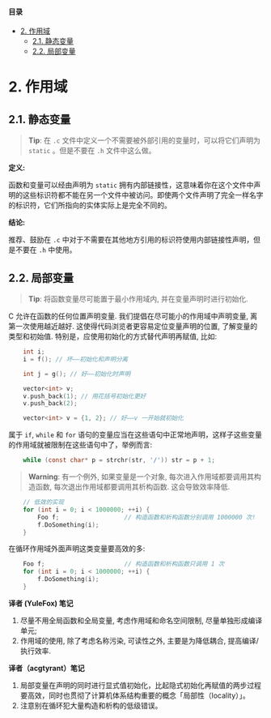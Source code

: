 #### 目录
- [2. 作用域](scoping.md/#2作用域)
  - [2.1. 静态变量](scoping.md/#21静态变量)
  - [2.2. 局部变量](scoping.md/#22局部变量)

# 2. 作用域

## 2.1. 静态变量

> **Tip**: 在 ``.c`` 文件中定义一个不需要被外部引用的变量时，可以将它们声明为 ``static`` 。但是不要在 ``.h`` 文件中这么做。

**定义:**

函数和变量可以经由声明为 ``static`` 拥有内部链接性，这意味着你在这个文件中声明的这些标识符都不能在另一个文件中被访问。即使两个文件声明了完全一样名字的标识符，它们所指向的实体实际上是完全不同的。

**结论:**

推荐、鼓励在 ``.c`` 中对于不需要在其他地方引用的标识符使用内部链接性声明，但是不要在 ``.h`` 中使用。

## 2.2. 局部变量

> **Tip**: 将函数变量尽可能置于最小作用域内, 并在变量声明时进行初始化.

C 允许在函数的任何位置声明变量. 我们提倡在尽可能小的作用域中声明变量, 离第一次使用越近越好. 这使得代码浏览者更容易定位变量声明的位置, 了解变量的类型和初始值. 特别是，应使用初始化的方式替代声明再赋值, 比如:

```C
    int i;
    i = f(); // 坏——初始化和声明分离
```
```C
    int j = g(); // 好——初始化时声明
```
```C
    vector<int> v;
    v.push_back(1); // 用花括号初始化更好
    v.push_back(2);
```
```C
    vector<int> v = {1, 2}; // 好——v 一开始就初始化
```

属于 ``if``, ``while`` 和 ``for`` 语句的变量应当在这些语句中正常地声明，这样子这些变量的作用域就被限制在这些语句中了，举例而言:

```C
    while (const char* p = strchr(str, '/')) str = p + 1;
```

> **Warning**: 有一个例外, 如果变量是一个对象, 每次进入作用域都要调用其构造函数, 每次退出作用域都要调用其析构函数. 这会导致效率降低.

```C
    // 低效的实现
    for (int i = 0; i < 1000000; ++i) {
        Foo f;                  // 构造函数和析构函数分别调用 1000000 次!
        f.DoSomething(i);
    }
```

在循环作用域外面声明这类变量要高效的多:

```C
    Foo f;                      // 构造函数和析构函数只调用 1 次
    for (int i = 0; i < 1000000; ++i) {
        f.DoSomething(i);
    }
```

**译者 (YuleFox) 笔记**

1. 尽量不用全局函数和全局变量, 考虑作用域和命名空间限制, 尽量单独形成编译单元;
1. 作用域的使用, 除了考虑名称污染, 可读性之外, 主要是为降低耦合, 提高编译/执行效率.

**译者（acgtyrant）笔记**

1. 局部变量在声明的同时进行显式值初始化，比起隐式初始化再赋值的两步过程要高效，同时也贯彻了计算机体系结构重要的概念「局部性（locality）」。
1. 注意别在循环犯大量构造和析构的低级错误。